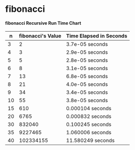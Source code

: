 # fibonacci


#### fibonacci Recursive Run Time Chart
n | fibonacci's Value | Time Elapsed in Seconds
---|------------------|------------------------|
3 | 2 | 3.7e-05 seconds
4 | 3 | 2.9e-05 seconds
5 | 5 | 2.8e-05 seconds
6 | 8 | 3.1e-05 seconds
7 | 13 | 6.8e-05 seconds
8 | 21 | 4.0e-05 seconds
9 | 34 | 3.4e-05 seconds
10| 55 | 3.8e-05 seconds
15 | 610 | 0.000104 seconds
20 | 6765 | 0.000832 seconds
30 | 832040 | 0.100245 seconds
35 | 9227465 | 1.060006 seconds
40 | 102334155 | 11.580249 seconds
